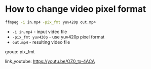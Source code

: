 # How to change video pixel format

```bash
ffmpeg -i in.mp4 -pix_fmt yuv420p out.mp4
```

- `-i in.mp4` - input video file
- `-pix_fmt yuv420p` - use yuv420p pixel format
- `out.mp4` - resulting video file

group: pix_fmt


link_youtube: https://youtu.be/OZ0_tx-4ACA
